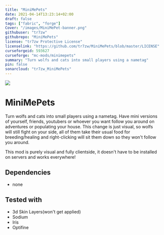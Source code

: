 ```yaml
---
title: "MiniMePets"
date: 2021-04-14T13:23:14+02:00
draft: false
tags: ["fabric", "forge"]
Cover: "/images/MiniMePet-banner.png"
githubuser: "tr7zw"
githubrepo: "MiniMePets"
license: "tr7zw Protective License"
licenselink: "https://github.com/tr7zw/MiniMePets/blob/master/LICENSE"
curseforgeid: 593627
curseforge: "mc-mods/minimepets"
summary: "Turn wolfs and cats into small players using a nametag"
pin: false
sonarcloud: "tr7zw_MiniMePets"
---
```

![](https://tr7zw.dev/curse/MiniMePet-banner.png)

# MiniMePets

Turn wolfs and cats into small players using a nametag. Have mini versions of yourself, friends, youtubers or whoever you want follow you around on adventures or populating your house. This change is just visual, so wolfs will still fight on your side, all of them take their usual food for breeding/healing and right-clicking will sit them down so they won't follow you around.

This mod is purely visual and fully clientside, it doesn't have to be installed on servers and works everywhere!

## Dependencies

- none

## Tested with

- 3d Skin Layers(won't get applied)
- Sodium
- Iris
- Optifine